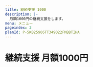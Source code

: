 ```yaml
---
title: 継続支援 1000
description: |-
  月額1000円の継続支援をします。
menu: メニュー
pageindex: 3
planId: P-5KB25906TT349022FMBBTIHA
---
```


# 継続支援 月額1000円